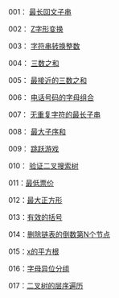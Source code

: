  001： <a href="001_最长回文子串.md">最长回文子串</a>

 002： <a href="002_Z字形变换.md">Z字形变换</a>

 003： <a href="003_字符串转换整数.md">字符串转换整数</a>

 004： <a href="004_三数之和.md">三数之和</a>

 005： <a href="005_最接近的三数之和.md">最接近的三数之和</a>

 006： <a href="006_电话号码的字母组合.md">电话号码的字母组合</a>

 007： <a href="007_无重复字符的最长子串.md">无重复字符的最长子串</a>

 008： <a href="008_最大子序和.md">最大子序和</a>

 009： <a href="009_跳跃游戏.md">跳跃游戏</a>

010： <a href="010_验证二叉搜索树.md">验证二叉搜索树</a>

011：<a href="011_最低票价.md">最低票价</a>

012：<a href="012_最大正方形.md">最大正方形</a>

013：<a href="013_有效的括号.md">有效的括号</a>

014：<a href="014_删除链表的倒数第N个节点.md">删除链表的倒数第N个节点</a>

015：<a href="015_x的平方根.md">x的平方根</a>

016：<a href="016_字母异位分组.md">字母异位分组</a>

017：<a href="017_二叉树的层序遍历.md">二叉树的层序遍历</a>